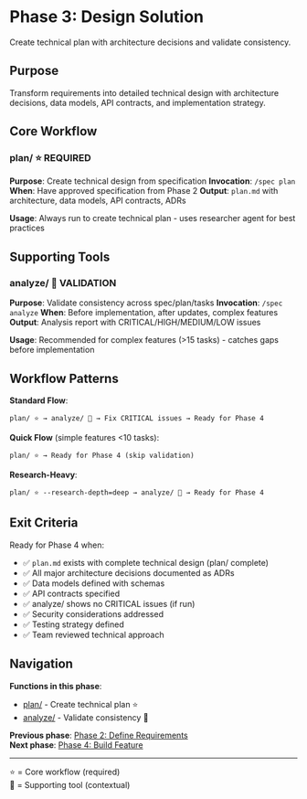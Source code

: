 # Phase 3: Design Solution

Create technical plan with architecture decisions and validate consistency.

## Purpose

Transform requirements into detailed technical design with architecture decisions, data models, API contracts, and implementation strategy.

## Core Workflow

### plan/ ⭐ REQUIRED
**Purpose**: Create technical design from specification
**Invocation**: `/spec plan`
**When**: Have approved specification from Phase 2
**Output**: `plan.md` with architecture, data models, API contracts, ADRs

**Usage**: Always run to create technical plan - uses researcher agent for best practices

## Supporting Tools

### analyze/ 🔧 VALIDATION
**Purpose**: Validate consistency across spec/plan/tasks
**Invocation**: `/spec analyze`
**When**: Before implementation, after updates, complex features
**Output**: Analysis report with CRITICAL/HIGH/MEDIUM/LOW issues

**Usage**: Recommended for complex features (>15 tasks) - catches gaps before implementation

## Workflow Patterns

**Standard Flow**:
```
plan/ ⭐ → analyze/ 🔧 → Fix CRITICAL issues → Ready for Phase 4
```

**Quick Flow** (simple features <10 tasks):
```
plan/ ⭐ → Ready for Phase 4 (skip validation)
```

**Research-Heavy**:
```
plan/ ⭐ --research-depth=deep → analyze/ 🔧 → Ready for Phase 4
```

## Exit Criteria

Ready for Phase 4 when:
- ✅ `plan.md` exists with complete technical design (plan/ complete)
- ✅ All major architecture decisions documented as ADRs
- ✅ Data models defined with schemas
- ✅ API contracts specified
- ✅ analyze/ shows no CRITICAL issues (if run)
- ✅ Security considerations addressed
- ✅ Testing strategy defined
- ✅ Team reviewed technical approach

## Navigation

**Functions in this phase**:
- [plan/](./plan/) - Create technical plan ⭐
- [analyze/](./analyze/) - Validate consistency 🔧

**Previous phase**: [Phase 2: Define Requirements](../2-define/)  
**Next phase**: [Phase 4: Build Feature](../4-build/)

---

⭐ = Core workflow (required)  
🔧 = Supporting tool (contextual)
